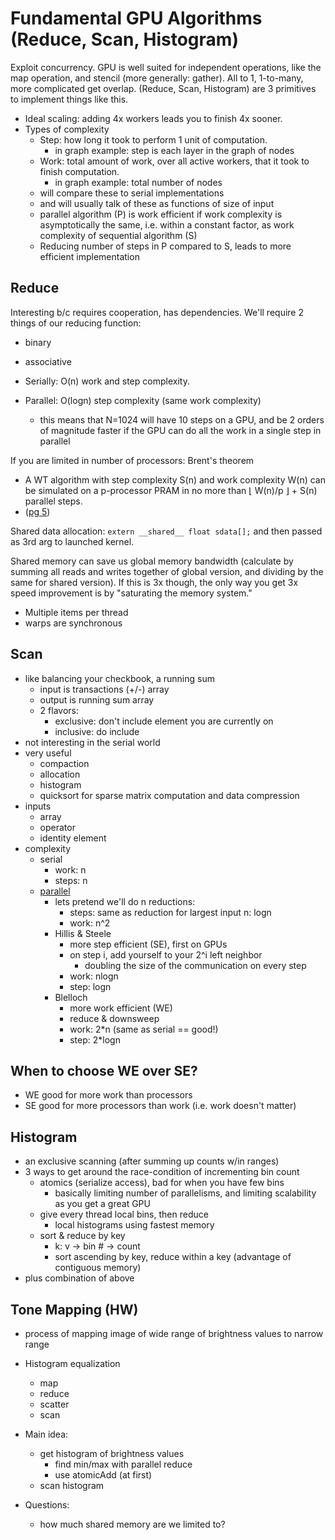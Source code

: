 # Fundamental GPU Algorithms (Reduce, Scan, Histogram)

Exploit concurrency.
GPU is well suited for independent operations, like the map operation, and stencil (more generally: gather).
All to 1, 1-to-many, more complicated get overlap. (Reduce, Scan, Histogram) are 3 primitives to implement things like this.

- Ideal scaling: adding 4x workers leads you to finish 4x sooner.
- Types of complexity
    - Step: how long it took to perform 1 unit of computation.
        - in graph example: step is each layer in the graph of nodes
    - Work: total amount of work, over all active workers, that it took to finish computation.
        - in graph example: total number of nodes
    - will compare these to serial implementations
    - and will usually talk of these as functions of size of input
    - parallel algorithm (P) is work efficient if work complexity is asymptotically the same, i.e. within a constant factor, as work complexity of sequential algorithm (S)
    - Reducing number of steps in P compared to S, leads to more efficient implementation

## Reduce

Interesting b/c requires cooperation, has dependencies.
We'll require 2 things of our reducing function:
- binary
- associative

- Serially: O(n) work and step complexity.
- Parallel: O(logn) step complexity (same work complexity)
    - this means that N=1024 will have 10 steps on a GPU, and be 2 orders of magnitude faster if the GPU can do all the work in a single step in parallel

If you are limited in number of processors: Brent's theorem
- A WT algorithm with step complexity S(n) and work complexity W(n) can be simulated on a p-processor PRAM in no more than ⌊ W(n)/p ⌋ + S(n) parallel steps.
- ([pg 5](http://cgvr.cs.uni-bremen.de/teaching/mpar_literatur/PRAM%20Algorithms%20-%20Chatterjee,%202009.pdf))

Shared data allocation: `extern __shared__ float sdata[];` and then passed as 3rd arg to launched kernel.

Shared memory can save us global memory bandwidth (calculate by summing all reads and writes together of global version, and dividing by the same for shared version). If this is 3x though, the only way you get 3x speed improvement is by "saturating the memory  system."
- Multiple items per thread
- warps are synchronous

## Scan

- like balancing your checkbook, a running sum
    - input is transactions (+/-) array
    - output is running sum array
    - 2 flavors:
        - exclusive: don't include element you are currently on
        - inclusive: do include
- not interesting in the serial world
- very useful
    - compaction
    - allocation
    - histogram
    - quicksort for sparse matrix computation and data compression
- inputs
    - array
    - operator
    - identity element
- complexity
    - serial
        - work: n
        - steps: n
    - [parallel](http://http.developer.nvidia.com/GPUGems3/gpugems3_ch39.html)
        - lets pretend we'll do n reductions:
            - steps: same as reduction for largest input n: logn
            - work: n^2
        - Hillis & Steele
            - more step efficient (SE), first on GPUs
            - on step i, add yourself to your 2^i left neighbor
                - doubling the size of the communication on every step
            - work: nlogn
            - step: logn
        - Blelloch
            - more work efficient (WE)
            - reduce & downsweep
            - work: 2*n (same as serial ==  good!)
            - step: 2*logn

## When to choose WE over SE?

- WE good for more work than processors
- SE good for more processors than work (i.e. work doesn't matter)

## Histogram

- an exclusive scanning (after summing up counts w/in ranges)
- 3 ways to get around the race-condition of incrementing bin count
    - atomics (serialize access), bad for when you have few bins
        - basically limiting number of parallelisms, and limiting scalability as you get a great GPU
    - give every thread local bins, then reduce
        - local histograms using fastest memory
    - sort & reduce by key
        - k: v -> bin # -> count
        - sort ascending by key, reduce within a key (advantage of contiguous memory)
- plus combination of above

## Tone Mapping (HW)

- process of mapping image of wide range of brightness values to narrow range
- Histogram equalization
    - map
    - reduce
    - scatter
    - scan
- Main idea:
    - get histogram of brightness values
        - find min/max with parallel reduce
        - use atomicAdd (at first)
    - scan histogram

- Questions:
    - how much shared memory are we limited to?
